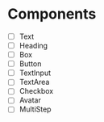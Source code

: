 # Components

-   [ ] Text
-   [ ] Heading
-   [ ] Box
-   [ ] Button
-   [ ] TextInput
-   [ ] TextArea
-   [ ] Checkbox
-   [ ] Avatar
-   [ ] MultiStep
